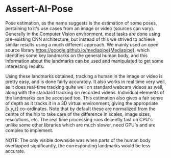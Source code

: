 # Assert-AI-Pose

Pose estimation, as the name suggests is the estimation of some poses, pertaining to it's use cases from an image or video (sources can vary).<br>
Generally in the Computer Vision environment, most tasks are done using pre-existing CNN architecture, but instead of this we strived to achieve similar results using a much different approach. 
We mainly used an open source library https://google.github.io/mediapipe{Mediapipe}, which identifies some key landmarks on the general human body, and this information about the landmarks can be used and manipulated to get some interesting results.

Using these landmarks obtained, tracking a human in the image or video is pretty easy, and is done fairly accurately. 
It also works in real time very well, as it does real-time tracking quite well on standard webcam videos as well, along with the standard tracking on recorded videos.
Individual elements of the landmarks can be accessed too. This estimation also gives a fair sense of depth as it tracks it in a 3D virtual environment, giving the appropriate [x,y,z] co-ordinates.
Note that by default these are normalized from the centre of the hip to take care of the difference in scales, image sizes, resolutions, etc. 
The real time processing runs decently fast on CPU's unlike some other libraries which are much slower, need GPU's and are complex to implement.

NOTE: The only visible downside was when parts of the human body overlapped significantly, the corresponding landmarks would be less accurate.
